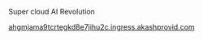 Super cloud AI Revolution

[ahgmjama9tcrtegkd8e7jihu2c.ingress.akashprovid.com](http://ahgmjama9tcrtegkd8e7jihu2c.ingress.akashprovid.com/)
